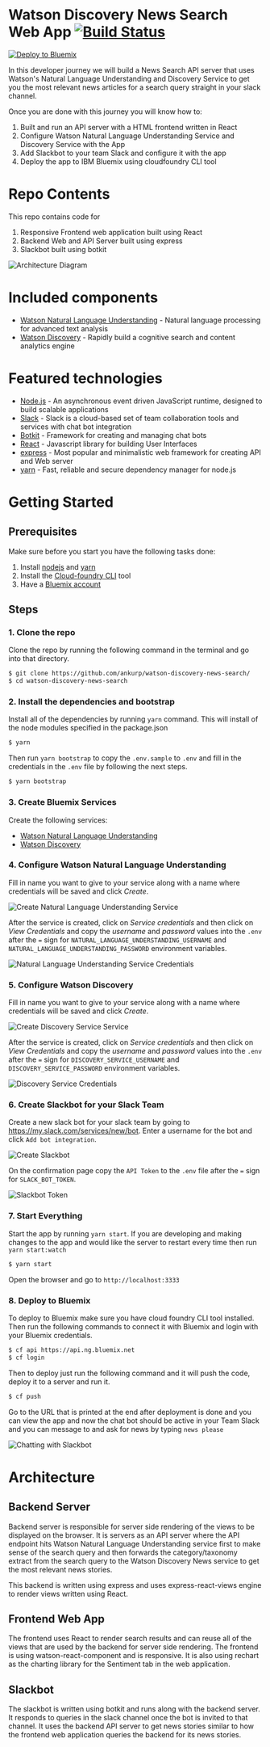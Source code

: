 # Watson Discovery News Search Web App [![Build Status](https://travis-ci.org/ankurp/watson-discovery-news-search.svg?branch=master)](https://travis-ci.org/ankurp/watson-discovery-news-search)

[![Deploy to Bluemix](https://bluemix.net/deploy/button.png)](https://bluemix.net/deploy?repository=https://github.com/ankurp/watson-discovery-news-search)

In this developer journey we will build a News Search API server that uses Watson's Natural Language Understanding and Discovery Service to get you the most relevant news articles for a search query straight in your slack channel.

Once you are done with this journey you will know how to:

1. Built and run an API server with a HTML frontend written in React
2. Configure Watson Natural Language Understanding Service and Discovery Service with the App
3. Add Slackbot to your team Slack and configure it with the app
4. Deploy the app to IBM Bluemix using cloudfoundry CLI tool

# Repo Contents

This repo contains code for
1. Responsive Frontend web application built using React
2. Backend Web and API Server built using express
3. Slackbot built using botkit

![Architecture Diagram](https://raw.githubusercontent.com/ankurp/watson-discovery-news-search/master/docs/architecture.png)

# Included components

* [Watson Natural Language Understanding](https://www.ibm.com/watson/developercloud/natural-language-understanding.html) - Natural language processing for advanced text analysis
* [Watson Discovery](https://www.ibm.com/watson/developercloud/discovery.html) - Rapidly build a cognitive search and content analytics engine

# Featured technologies

* [Node.js](https://nodejs.org/en/) - An asynchronous event driven JavaScript runtime, designed to build scalable applications
* [Slack](https://slack.com) - Slack is a cloud-based set of team collaboration tools and services with chat bot integration
* [Botkit](https://www.botkit.ai) - Framework for creating and managing chat bots
* [React](https://facebook.github.io/react/) - Javascript library for building User Interfaces
* [express](https://expressjs.com) - Most popular and minimalistic web framework for creating API and Web server
* [yarn](https://yarnpkg.com) - Fast, reliable and secure dependency manager for node.js

# Getting Started

## Prerequisites

Make sure before you start you have the following tasks done:

1. Install [nodejs](https://nodejs.org/en/) and [yarn](https://yarnpkg.com)
2. Install the [Cloud-foundry CLI](https://github.com/cloudfoundry/cli) tool
3. Have a [Bluemix account](https://console.ng.bluemix.net/registration/)


## Steps

### 1. Clone the repo

Clone the repo by running the following command in the terminal and go into that directory.

```sh
$ git clone https://github.com/ankurp/watson-discovery-news-search/
$ cd watson-discovery-news-search
```

### 2. Install the dependencies and bootstrap

Install all of the dependencies by running `yarn` command. This will install of the node modules specified in the package.json

```sh
$ yarn
```

Then run `yarn bootstrap` to copy the `.env.sample` to `.env` and fill in the credentials in the `.env` file by following the next steps.

```sh
$ yarn bootstrap
```

### 3. Create Bluemix Services

Create the following services:

* [Watson Natural Language Understanding](https://console.ng.bluemix.net/catalog/services/natural-language-understanding?env_id=ibm:yp:us-south)
* [Watson Discovery](https://console.ng.bluemix.net/catalog/services/discovery?env_id=ibm:yp:us-south)


### 4. Configure Watson Natural Language Understanding

Fill in name you want to give to your service along with a name where credentials will be saved and click *Create*.

![Create Natural Language Understanding Service](https://raw.githubusercontent.com/ankurp/watson-discovery-news-search/master/docs/nlu-1.png)

After the service is created, click on *Service credentials* and then click on *View Credentials* and copy the *username* and *password* values into the `.env` after the `=` sign for `NATURAL_LANGUAGE_UNDERSTANDING_USERNAME` and `NATURAL_LANGUAGE_UNDERSTANDING_PASSWORD` environment variables.

![Natural Language Understanding Service Credentials](https://raw.githubusercontent.com/ankurp/watson-discovery-news-search/master/docs/nlu-2.png)

### 5. Configure Watson Discovery

Fill in name you want to give to your service along with a name where credentials will be saved and click *Create*.

![Create Discovery Service Service](https://raw.githubusercontent.com/ankurp/watson-discovery-news-search/master/docs/discovery-1.png)


After the service is created, click on *Service credentials* and then click on *View Credentials* and copy the *username* and *password* values into the `.env` after the `=` sign for `DISCOVERY_SERVICE_USERNAME` and `DISCOVERY_SERVICE_PASSWORD` environment variables.

![Discovery Service Credentials](https://raw.githubusercontent.com/ankurp/watson-discovery-news-search/master/docs/discovery-2.png)

### 6. Create Slackbot for your Slack Team

Create a new slack bot for your slack team by going to https://my.slack.com/services/new/bot. Enter a username for the bot and click `Add bot integration`.

![Create Slackbot](https://raw.githubusercontent.com/ankurp/watson-discovery-news-search/master/docs/slack-1.png)

On the confirmation page copy the `API Token` to the `.env` file after the `=` sign for `SLACK_BOT_TOKEN`.

![Slackbot Token](https://raw.githubusercontent.com/ankurp/watson-discovery-news-search/master/docs/slack-2.png)

### 7. Start Everything

Start the app by running `yarn start`. If you are developing and making changes to the app and would like the server to restart every time then run `yarn start:watch`

```sh
$ yarn start
```

Open the browser and go to `http://localhost:3333`

### 8. Deploy to Bluemix

To deploy to Bluemix make sure you have cloud foundry CLI tool installed. Then run the following commands to connect it with Bluemix and login with your Bluemix credentials.

```sh
$ cf api https://api.ng.bluemix.net
$ cf login
```

Then to deploy just run the following command and it will push the code, deploy it to a server and run it.

```sh
$ cf push
```

Go to the URL that is printed at the end after deployment is done and you can view the app and now the chat bot should be active in your Team Slack and you can message to and ask for news by typing `news please`

![Chatting with Slackbot](https://raw.githubusercontent.com/ankurp/watson-discovery-news-search/master/docs/slack-3.png)

# Architecture

## Backend Server

Backend server is responsible for server side rendering of the views to be displayed on the browser. It is servers as an API server where the API endpoint hits Watson Natural Language Understanding service first to make sense of the search query and then forwards the category/taxonomy extract from the search query to the Watson Discovery News service to get the most relevant news stories.

This backend is written using express and uses express-react-views engine to render views written using React.

## Frontend Web App

The frontend uses React to render search results and can reuse all of the views that are used by the backend for server side rendering. The frontend is using watson-react-component and is responsive. It is also using rechart as the charting library for the Sentiment tab in the web application.

## Slackbot

The slackbot is written using botkit and runs along with the backend server. It responds to queries in the slack channel once the bot is invited to that channel. It uses the backend API server to get news stories similar to how the frontend web application queries the backend for its news stories.
